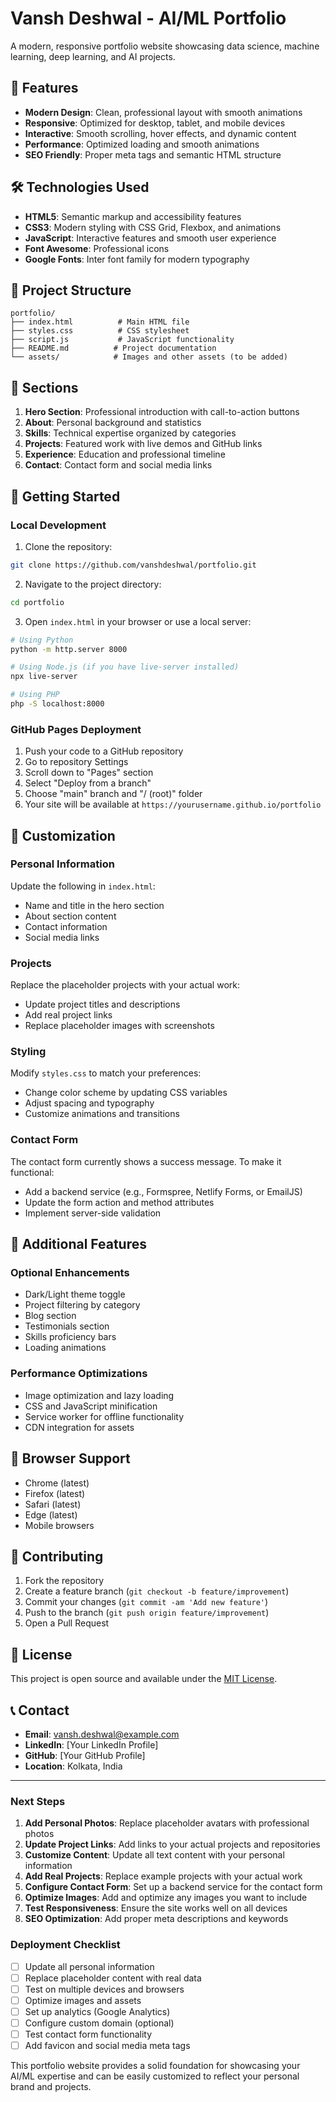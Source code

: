 # Vansh Deshwal - AI/ML Portfolio

A modern, responsive portfolio website showcasing data science, machine learning, deep learning, and AI projects.

## 🚀 Features

- **Modern Design**: Clean, professional layout with smooth animations
- **Responsive**: Optimized for desktop, tablet, and mobile devices
- **Interactive**: Smooth scrolling, hover effects, and dynamic content
- **Performance**: Optimized loading and smooth animations
- **SEO Friendly**: Proper meta tags and semantic HTML structure

## 🛠️ Technologies Used

- **HTML5**: Semantic markup and accessibility features
- **CSS3**: Modern styling with CSS Grid, Flexbox, and animations
- **JavaScript**: Interactive features and smooth user experience
- **Font Awesome**: Professional icons
- **Google Fonts**: Inter font family for modern typography

## 📁 Project Structure

```
portfolio/
├── index.html          # Main HTML file
├── styles.css          # CSS stylesheet
├── script.js           # JavaScript functionality
├── README.md          # Project documentation
└── assets/            # Images and other assets (to be added)
```

## 🎨 Sections

1. **Hero Section**: Professional introduction with call-to-action buttons
2. **About**: Personal background and statistics
3. **Skills**: Technical expertise organized by categories
4. **Projects**: Featured work with live demos and GitHub links
5. **Experience**: Education and professional timeline
6. **Contact**: Contact form and social media links

## 🚀 Getting Started

### Local Development

1. Clone the repository:
```bash
git clone https://github.com/vanshdeshwal/portfolio.git
```

2. Navigate to the project directory:
```bash
cd portfolio
```

3. Open `index.html` in your browser or use a local server:
```bash
# Using Python
python -m http.server 8000

# Using Node.js (if you have live-server installed)
npx live-server

# Using PHP
php -S localhost:8000
```

### GitHub Pages Deployment

1. Push your code to a GitHub repository
2. Go to repository Settings
3. Scroll down to "Pages" section
4. Select "Deploy from a branch"
5. Choose "main" branch and "/ (root)" folder
6. Your site will be available at `https://yourusername.github.io/portfolio`

## 📝 Customization

### Personal Information
Update the following in `index.html`:
- Name and title in the hero section
- About section content
- Contact information
- Social media links

### Projects
Replace the placeholder projects with your actual work:
- Update project titles and descriptions
- Add real project links
- Replace placeholder images with screenshots

### Styling
Modify `styles.css` to match your preferences:
- Change color scheme by updating CSS variables
- Adjust spacing and typography
- Customize animations and transitions

### Contact Form
The contact form currently shows a success message. To make it functional:
- Add a backend service (e.g., Formspree, Netlify Forms, or EmailJS)
- Update the form action and method attributes
- Implement server-side validation

## 🔧 Additional Features

### Optional Enhancements
- Dark/Light theme toggle
- Project filtering by category
- Blog section
- Testimonials section
- Skills proficiency bars
- Loading animations

### Performance Optimizations
- Image optimization and lazy loading
- CSS and JavaScript minification
- Service worker for offline functionality
- CDN integration for assets

## 📱 Browser Support

- Chrome (latest)
- Firefox (latest)
- Safari (latest)
- Edge (latest)
- Mobile browsers

## 🤝 Contributing

1. Fork the repository
2. Create a feature branch (`git checkout -b feature/improvement`)
3. Commit your changes (`git commit -am 'Add new feature'`)
4. Push to the branch (`git push origin feature/improvement`)
5. Open a Pull Request

## 📄 License

This project is open source and available under the [MIT License](LICENSE).

## 📞 Contact

- **Email**: vansh.deshwal@example.com
- **LinkedIn**: [Your LinkedIn Profile]
- **GitHub**: [Your GitHub Profile]
- **Location**: Kolkata, India

---

### Next Steps

1. **Add Personal Photos**: Replace placeholder avatars with professional photos
2. **Update Project Links**: Add links to your actual projects and repositories
3. **Customize Content**: Update all text content with your personal information
4. **Add Real Projects**: Replace example projects with your actual work
5. **Configure Contact Form**: Set up a backend service for the contact form
6. **Optimize Images**: Add and optimize any images you want to include
7. **Test Responsiveness**: Ensure the site works well on all devices
8. **SEO Optimization**: Add proper meta descriptions and keywords

### Deployment Checklist

- [ ] Update all personal information
- [ ] Replace placeholder content with real data
- [ ] Test on multiple devices and browsers
- [ ] Optimize images and assets
- [ ] Set up analytics (Google Analytics)
- [ ] Configure custom domain (optional)
- [ ] Test contact form functionality
- [ ] Add favicon and social media meta tags

This portfolio website provides a solid foundation for showcasing your AI/ML expertise and can be easily customized to reflect your personal brand and projects.
